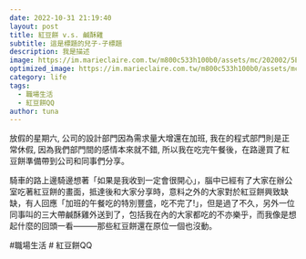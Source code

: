 ```yaml
---
date: 2022-10-31 21:19:40
layout: post
title: 紅豆餅 v.s. 鹹酥雞
subtitle: 這是標題的兒子-子標題
description: 我是描述
image: https://im.marieclaire.com.tw/m800c533h100b0/assets/mc/202002/5E3926DE0AB291580803806.png
optimized_image: https://im.marieclaire.com.tw/m800c533h100b0/assets/mc/202002/5E3926DE0AB291580803806.png
category: life
tags:
  - 職場生活
  - 紅豆餅QQ
author: tuna
---
```

放假的星期六, 公司的設計部門因為需求量大增還在加班, 我在的程式部門則是正常休假, 因為我們部門間的感情本來就不錯, 所以我在吃完午餐後，在路邊買了紅豆餅準備帶到公司和同事們分享。

騎車的路上邊騎邊想著「如果是我收到一定會很開心」，腦中已經有了大家在辦公室吃著紅豆餅的畫面，抵達後和大家分享時，意料之外的大家對於紅豆餅興致缺缺，有人回應「加班的午餐吃的特別豐盛，吃不完了!」，但是過了不久，另外一位同事叫的三大帶鹹酥雞外送到了，包括我在內的大家都吃的不亦樂乎，而我像是想起什麼的回頭一看———那些紅豆餅還在原位一個也沒動。

#職場生活 # 紅豆餅QQ
